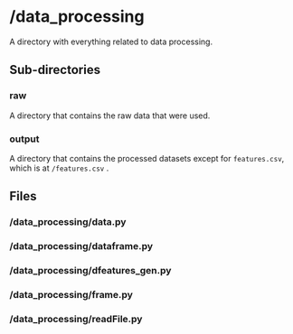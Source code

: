 # /data_processing

A directory with everything related to data processing.

## Sub-directories

### raw

A directory that contains the raw data that were used.

### output

A directory that contains the processed datasets except for `features.csv`,
which is at `/features.csv` .

## Files

### /data_processing/data.py

### /data_processing/dataframe.py

### /data_processing/dfeatures_gen.py

### /data_processing/frame.py

### /data_processing/readFile.py
